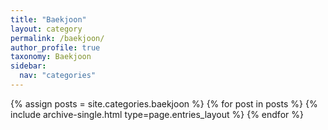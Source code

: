 ```yaml
---
title: "Baekjoon"
layout: category
permalink: /baekjoon/
author_profile: true
taxonomy: Baekjoon
sidebar:
  nav: "categories"
---
```


{% assign posts = site.categories.baekjoon %}
{% for post in posts %} {% include archive-single.html type=page.entries_layout %} {% endfor %}
